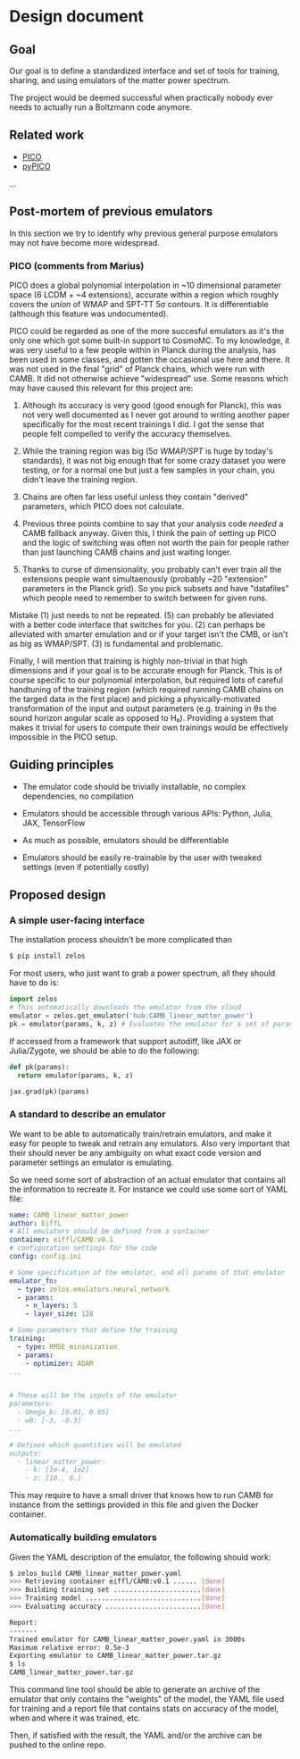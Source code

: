 # Design document

## Goal

Our goal is to define a standardized interface and set of tools for training,
sharing, and using emulators of the matter power spectrum.

The project would be deemed successful when practically nobody ever needs to
actually run a Boltzmann code anymore.

## Related work

- [PICO](https://arxiv.org/pdf/0712.0194.pdf)
- [pyPICO](https://github.com/marius311/pypico)

...

## Post-mortem of previous emulators

In this section we try to identify why previous general purpose emulators
may not have become more widespread.

### PICO (comments from Marius)

PICO does a global polynomial interpolation in ~10 dimensional parameter space (6 LCDM + ~4 extensions), accurate within a region which roughly covers the _union_ of WMAP and SPT-TT 5σ contours. It is differentiable (although this feature was undocumented).

PICO could be regarded as one of the more succesful emulators as it's the only one which got some built-in support to CosmoMC. To my knowledge, it was very useful to a few people within in Planck during the analysis, has been used in some classes, and gotten the occasional use here and there. It was not used in the final "grid" of Planck chains, which were run with CAMB. It did not otherwise achieve "widespread" use. Some reasons which may have caused this relevant for this project are:

1. Although its accuracy is very good (good enough for Planck), this was not very well documented as I never got around to writing another paper specifically for the most recent trainings I did. I got the sense that people felt compelled to verify the accuracy themselves. 

2. While the training region was big (5σ _WMAP/SPT_ is huge by today's standards), it was not big enough that for some crazy dataset you were testing, or for a normal one but just a few samples in your chain, you didn't leave the training region. 

3. Chains are often far less useful unless they contain "derived" parameters, which PICO does not calculate. 

4. Previous three points combine to say that your analysis code _needed_ a CAMB fallback anyway. Given this, I think the pain of setting up PICO and the logic of switching was often not worth the pain for people rather than just launching CAMB chains and just waiting longer. 

5. Thanks to curse of dimensionality, you probably can't ever train all the extensions people want simultaenously (probably ~20 "extension" parameters in the Planck grid). So you pick subsets and have "datafiles" which people need to remember to switch between for given runs. 


Mistake (1) just needs to not be repeated. (5) can probably be alleviated with a better code interface that switches for you. (2) can perhaps be alleviated with smarter emulation and or if your target isn't the CMB, or isn't as big as WMAP/SPT. (3) is fundamental and problematic.


Finally, I will mention that training is highly non-trivial in that high dimensions and if your goal is to be accurate enough for Planck. This is of course specific to our polynomial interpolation, but required lots of careful handtuning of the training region (which required running CAMB chains on the targed data in the first place) and picking a physically-motivated transformation of the input and output parameters (e.g. training in θs the sound horizon angular scale as opposed to H₀). Providing a system that makes it trivial for users to compute their own trainings would be effectively impossible in the PICO setup. 



## Guiding principles

- The emulator code should be trivially installable, no complex dependencies, no
compilation

- Emulators should be accessible through various APIs: Python, Julia, JAX, TensorFlow

- As much as possible, emulators should be differentiable

- Emulators should be easily re-trainable by the user with tweaked settings (even if potentially costly)


## Proposed design

### A simple user-facing interface

The installation process shouldn't  be more complicated than
```bash
$ pip install zelos
```

For most users, who just want to grab a power spectrum, all they should have to
do is:
```python
import zelos
# This automatically downloads the emulator from the cloud
emulator = zelos.get_emulator('hub:CAMB_linear_matter_power')
pk = emulator(params, k, z) # Evaluates the emulator for a set of params at desired k and z
```

If accessed from a framework that support  autodiff, like JAX or Julia/Zygote, we
should be able to do the following:
```python
def pk(params):
  return emulator(params, k, z)

jax.grad(pk)(params)
```

### A standard to describe an emulator

We want to  be able to automatically train/retrain emulators, and make it easy
for  people to tweak and retrain any emulators. Also very important that their
should never be any ambiguity on what exact code version and parameter settings
an emulator is emulating.

So we need some sort of abstraction of an actual emulator that contains all the
information to recreate it. For instance we could use some sort of YAML file:
```YAML
name: CAMB_linear_matter_power
author: EiffL
# All emulators should be defined from a container
container: eiffl/CAMB:v0.1
# configuration settings for the code
config: config.ini

# Some specification of the emulator, and all params of that emulator
emulator_fn:
  - type: zelos.emulators.neural_network
  - params:
    - n_layers: 5
    - layer_size: 128

# Some parameters that define the training
training:
  - type: RMSE_minimization
  - params:
    - optimizer: ADAM
...


# These will be the inputs of the emulator
parameters:
  - Omega_b: [0.01, 0.05]
  - w0: [-3, -0.3]
...

# Defines which quantities will be emulated
outputs:
  - linear_matter_power:
    - k: [1e-4, 1e2]
    - z: [10., 0.]
```

This may require to have a small driver that knows how to run CAMB for instance
from the settings provided in this file and given the Docker container.


### Automatically building emulators

Given the YAML description of the emulator, the following should work:
```bash
$ zelos_build CAMB_linear_matter_power.yaml
>>> Retrieving container eiffl/CAMB:v0.1 ...... [done]
>>> Building training set ......................[done]
>>> Training model .............................[done]
>>> Evaluating accuracy ........................[done]

Report:
-------
Trained emulator for CAMB_linear_matter_power.yaml in 3000s
Maximum relative error: 0.5e-3
Exporting emulator to CAMB_linear_matter_power.tar.gz
$ ls
CAMB_linear_matter_power.tar.gz
```
This command line tool should  be able  to generate an archive of the emulator
that only contains the "weights" of the model, the YAML file used for training
and a report file that contains stats on accuracy of the model, when and where
it was trained, etc.


Then, if satisfied with the result, the YAML and/or the archive can be pushed
to the online repo.
